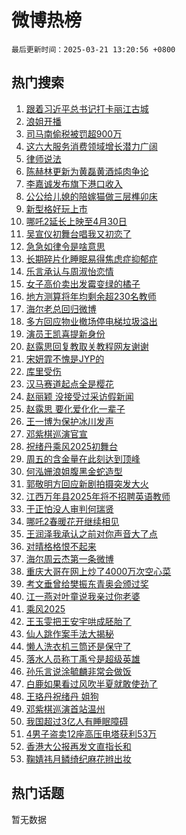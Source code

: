 # 微博热榜

`最后更新时间：2025-03-21 13:20:56 +0800`

## 热门搜索

1. [跟着习近平总书记打卡丽江古城](https://m.weibo.cn/search?containerid=100103type%3D1%26t%3D10%26q%3D%23%E8%B7%9F%E7%9D%80%E4%B9%A0%E8%BF%91%E5%B9%B3%E6%80%BB%E4%B9%A6%E8%AE%B0%E6%89%93%E5%8D%A1%E4%B8%BD%E6%B1%9F%E5%8F%A4%E5%9F%8E%23&stream_entry_id=51&isnewpage=1&extparam=seat%3D1%26q%3D%2523%25E8%25B7%259F%25E7%259D%2580%25E4%25B9%25A0%25E8%25BF%2591%25E5%25B9%25B3%25E6%2580%25BB%25E4%25B9%25A6%25E8%25AE%25B0%25E6%2589%2593%25E5%258D%25A1%25E4%25B8%25BD%25E6%25B1%259F%25E5%258F%25A4%25E5%259F%258E%2523%26cate%3D10103%26filter_type%3Drealtimehot%26pos%3D0%26dgr%3D0%26stream_entry_id%3D51%26c_type%3D51%26display_time%3D1742534455%26pre_seqid%3D17425344551380309465366)
1. [浪姐开播](https://m.weibo.cn/search?containerid=100103type%3D1%26t%3D10%26q%3D%E6%B5%AA%E5%A7%90%E5%BC%80%E6%92%AD&stream_entry_id=31&isnewpage=1&extparam=seat%3D1%26cate%3D5001%26pos%3D0%26stream_entry_id%3D31%26realpos%3D1%26flag%3D1%26band_rank%3D1%26filter_type%3Drealtimehot%26q%3D%25E6%25B5%25AA%25E5%25A7%2590%25E5%25BC%2580%25E6%2592%25AD%26dgr%3D0%26lcate%3D5001%26c_type%3D31%26display_time%3D1742534455%26pre_seqid%3D17425344551380309465366)
1. [司马南偷税被罚超900万](https://m.weibo.cn/search?containerid=100103type%3D1%26t%3D10%26q%3D%23%E5%8F%B8%E9%A9%AC%E5%8D%97%E5%81%B7%E7%A8%8E%E8%A2%AB%E7%BD%9A%E8%B6%85900%E4%B8%87%23&stream_entry_id=31&isnewpage=1&extparam=seat%3D1%26cate%3D5001%26pos%3D1%26stream_entry_id%3D31%26realpos%3D2%26flag%3D0%26band_rank%3D2%26filter_type%3Drealtimehot%26q%3D%2523%25E5%258F%25B8%25E9%25A9%25AC%25E5%258D%2597%25E5%2581%25B7%25E7%25A8%258E%25E8%25A2%25AB%25E7%25BD%259A%25E8%25B6%2585900%25E4%25B8%2587%2523%26dgr%3D0%26lcate%3D5001%26c_type%3D31%26display_time%3D1742534455%26pre_seqid%3D17425344551380309465366)
1. [这六大服务消费领域增长潜力广阔](https://m.weibo.cn/search?containerid=100103type%3D1%26t%3D10%26q%3D%23%E8%BF%99%E5%85%AD%E5%A4%A7%E6%9C%8D%E5%8A%A1%E6%B6%88%E8%B4%B9%E9%A2%86%E5%9F%9F%E5%A2%9E%E9%95%BF%E6%BD%9C%E5%8A%9B%E5%B9%BF%E9%98%94%23&stream_entry_id=31&isnewpage=1&extparam=seat%3D1%26cate%3D5001%26pos%3D2%26stream_entry_id%3D31%26realpos%3D3%26flag%3D1%26band_rank%3D3%26filter_type%3Drealtimehot%26q%3D%2523%25E8%25BF%2599%25E5%2585%25AD%25E5%25A4%25A7%25E6%259C%258D%25E5%258A%25A1%25E6%25B6%2588%25E8%25B4%25B9%25E9%25A2%2586%25E5%259F%259F%25E5%25A2%259E%25E9%2595%25BF%25E6%25BD%259C%25E5%258A%259B%25E5%25B9%25BF%25E9%2598%2594%2523%26dgr%3D0%26lcate%3D5001%26c_type%3D31%26display_time%3D1742534455%26pre_seqid%3D17425344551380309465366)
1. [律师说法](https://m.weibo.cn/search?containerid=100103type%3D1%26t%3D10%26q%3D%23%E5%BE%8B%E5%B8%88%E8%AF%B4%E6%B3%95%23&stream_entry_id=31&isnewpage=1&extparam=seat%3D1%26cate%3D5001%26pos%3D3%26stream_entry_id%3D31%26lcate%3D5001%26band_rank%3D4%26c_type%3D31%26is_ad_pos%3D1%26q%3D%2523%25E5%25BE%258B%25E5%25B8%2588%25E8%25AF%25B4%25E6%25B3%2595%2523%26dgr%3D0%26filter_type%3Drealtimehot%26adid%3D280093%26display_time%3D1742534455%26pre_seqid%3D17425344551380309465366)
1. [陈赫林更新为黄磊黄酒炖肉争论](https://m.weibo.cn/search?containerid=100103type%3D1%26t%3D10%26q%3D%E9%99%88%E8%B5%AB%E6%9E%97%E6%9B%B4%E6%96%B0%E4%B8%BA%E9%BB%84%E7%A3%8A%E9%BB%84%E9%85%92%E7%82%96%E8%82%89%E4%BA%89%E8%AE%BA&stream_entry_id=31&isnewpage=1&extparam=seat%3D1%26cate%3D5001%26pos%3D4%26stream_entry_id%3D31%26realpos%3D4%26flag%3D1%26band_rank%3D4%26filter_type%3Drealtimehot%26q%3D%25E9%2599%2588%25E8%25B5%25AB%25E6%259E%2597%25E6%259B%25B4%25E6%2596%25B0%25E4%25B8%25BA%25E9%25BB%2584%25E7%25A3%258A%25E9%25BB%2584%25E9%2585%2592%25E7%2582%2596%25E8%2582%2589%25E4%25BA%2589%25E8%25AE%25BA%26dgr%3D0%26lcate%3D5001%26c_type%3D31%26display_time%3D1742534455%26pre_seqid%3D17425344551380309465366)
1. [李嘉诚发布旗下港口收入](https://m.weibo.cn/search?containerid=100103type%3D1%26t%3D10%26q%3D%23%E6%9D%8E%E5%98%89%E8%AF%9A%E5%8F%91%E5%B8%83%E6%97%97%E4%B8%8B%E6%B8%AF%E5%8F%A3%E6%94%B6%E5%85%A5%23&stream_entry_id=31&isnewpage=1&extparam=seat%3D1%26cate%3D5001%26pos%3D5%26stream_entry_id%3D31%26realpos%3D5%26flag%3D1%26band_rank%3D5%26filter_type%3Drealtimehot%26q%3D%2523%25E6%259D%258E%25E5%2598%2589%25E8%25AF%259A%25E5%258F%2591%25E5%25B8%2583%25E6%2597%2597%25E4%25B8%258B%25E6%25B8%25AF%25E5%258F%25A3%25E6%2594%25B6%25E5%2585%25A5%2523%26dgr%3D0%26lcate%3D5001%26c_type%3D31%26display_time%3D1742534455%26pre_seqid%3D17425344551380309465366)
1. [公公给儿媳的陪嫁猫做三层榫卯床](https://m.weibo.cn/search?containerid=100103type%3D1%26t%3D10%26q%3D%23%E5%85%AC%E5%85%AC%E7%BB%99%E5%84%BF%E5%AA%B3%E7%9A%84%E9%99%AA%E5%AB%81%E7%8C%AB%E5%81%9A%E4%B8%89%E5%B1%82%E6%A6%AB%E5%8D%AF%E5%BA%8A%23&stream_entry_id=31&isnewpage=1&extparam=seat%3D1%26cate%3D5001%26pos%3D6%26stream_entry_id%3D31%26realpos%3D6%26flag%3D2%26band_rank%3D6%26filter_type%3Drealtimehot%26q%3D%2523%25E5%2585%25AC%25E5%2585%25AC%25E7%25BB%2599%25E5%2584%25BF%25E5%25AA%25B3%25E7%259A%2584%25E9%2599%25AA%25E5%25AB%2581%25E7%258C%25AB%25E5%2581%259A%25E4%25B8%2589%25E5%25B1%2582%25E6%25A6%25AB%25E5%258D%25AF%25E5%25BA%258A%2523%26dgr%3D0%26lcate%3D5001%26c_type%3D31%26display_time%3D1742534455%26pre_seqid%3D17425344551380309465366)
1. [新型格好玩上市](https://m.weibo.cn/search?containerid=100103type%3D1%26t%3D10%26q%3D%23%E6%96%B0%E5%9E%8B%E6%A0%BC%E5%A5%BD%E7%8E%A9%E4%B8%8A%E5%B8%82%23&stream_entry_id=31&isnewpage=1&extparam=seat%3D1%26cate%3D5001%26pos%3D7%26stream_entry_id%3D31%26lcate%3D5001%26c_type%3D31%26topic_ad%3D1%26band_rank%3D7%26filter_type%3Drealtimehot%26q%3D%2523%25E6%2596%25B0%25E5%259E%258B%25E6%25A0%25BC%25E5%25A5%25BD%25E7%258E%25A9%25E4%25B8%258A%25E5%25B8%2582%2523%26is_ad_pos%3D1%26dgr%3D0%26adid%3D279403%26display_time%3D1742534455%26pre_seqid%3D17425344551380309465366)
1. [哪吒2延长上映至4月30日](https://m.weibo.cn/search?containerid=100103type%3D1%26t%3D10%26q%3D%23%E5%93%AA%E5%90%922%E5%BB%B6%E9%95%BF%E4%B8%8A%E6%98%A0%E8%87%B34%E6%9C%8830%E6%97%A5%23&stream_entry_id=31&isnewpage=1&extparam=seat%3D1%26cate%3D5001%26pos%3D8%26stream_entry_id%3D31%26realpos%3D7%26flag%3D0%26band_rank%3D7%26filter_type%3Drealtimehot%26q%3D%2523%25E5%2593%25AA%25E5%2590%25922%25E5%25BB%25B6%25E9%2595%25BF%25E4%25B8%258A%25E6%2598%25A0%25E8%2587%25B34%25E6%259C%258830%25E6%2597%25A5%2523%26dgr%3D0%26lcate%3D5001%26c_type%3D31%26display_time%3D1742534455%26pre_seqid%3D17425344551380309465366)
1. [吴宣仪初舞台唱我又初恋了](https://m.weibo.cn/search?containerid=100103type%3D1%26t%3D10%26q%3D%23%E5%90%B4%E5%AE%A3%E4%BB%AA%E5%88%9D%E8%88%9E%E5%8F%B0%E5%94%B1%E6%88%91%E5%8F%88%E5%88%9D%E6%81%8B%E4%BA%86%23&stream_entry_id=31&isnewpage=1&extparam=seat%3D1%26cate%3D5001%26pos%3D9%26stream_entry_id%3D31%26realpos%3D8%26flag%3D1%26band_rank%3D8%26filter_type%3Drealtimehot%26q%3D%2523%25E5%2590%25B4%25E5%25AE%25A3%25E4%25BB%25AA%25E5%2588%259D%25E8%2588%259E%25E5%258F%25B0%25E5%2594%25B1%25E6%2588%2591%25E5%258F%2588%25E5%2588%259D%25E6%2581%258B%25E4%25BA%2586%2523%26dgr%3D0%26lcate%3D5001%26c_type%3D31%26display_time%3D1742534455%26pre_seqid%3D17425344551380309465366)
1. [急急如律令是啥意思](https://m.weibo.cn/search?containerid=100103type%3D1%26t%3D10%26q%3D%23%E6%80%A5%E6%80%A5%E5%A6%82%E5%BE%8B%E4%BB%A4%E6%98%AF%E5%95%A5%E6%84%8F%E6%80%9D%23&stream_entry_id=31&isnewpage=1&extparam=seat%3D1%26cate%3D5001%26pos%3D10%26stream_entry_id%3D31%26realpos%3D9%26flag%3D0%26band_rank%3D9%26filter_type%3Drealtimehot%26q%3D%2523%25E6%2580%25A5%25E6%2580%25A5%25E5%25A6%2582%25E5%25BE%258B%25E4%25BB%25A4%25E6%2598%25AF%25E5%2595%25A5%25E6%2584%258F%25E6%2580%259D%2523%26dgr%3D0%26lcate%3D5001%26c_type%3D31%26display_time%3D1742534455%26pre_seqid%3D17425344551380309465366)
1. [长期碎片化睡眠易得焦虑症抑郁症](https://m.weibo.cn/search?containerid=100103type%3D1%26t%3D10%26q%3D%23%E9%95%BF%E6%9C%9F%E7%A2%8E%E7%89%87%E5%8C%96%E7%9D%A1%E7%9C%A0%E6%98%93%E5%BE%97%E7%84%A6%E8%99%91%E7%97%87%E6%8A%91%E9%83%81%E7%97%87%23&stream_entry_id=31&isnewpage=1&extparam=seat%3D1%26cate%3D5001%26pos%3D11%26stream_entry_id%3D31%26realpos%3D10%26flag%3D0%26band_rank%3D10%26filter_type%3Drealtimehot%26q%3D%2523%25E9%2595%25BF%25E6%259C%259F%25E7%25A2%258E%25E7%2589%2587%25E5%258C%2596%25E7%259D%25A1%25E7%259C%25A0%25E6%2598%2593%25E5%25BE%2597%25E7%2584%25A6%25E8%2599%2591%25E7%2597%2587%25E6%258A%2591%25E9%2583%2581%25E7%2597%2587%2523%26dgr%3D0%26lcate%3D5001%26c_type%3D31%26display_time%3D1742534455%26pre_seqid%3D17425344551380309465366)
1. [乐言承认与周淑怡恋情](https://m.weibo.cn/search?containerid=100103type%3D1%26t%3D10%26q%3D%23%E4%B9%90%E8%A8%80%E6%89%BF%E8%AE%A4%E4%B8%8E%E5%91%A8%E6%B7%91%E6%80%A1%E6%81%8B%E6%83%85%23&stream_entry_id=31&isnewpage=1&extparam=seat%3D1%26cate%3D5001%26pos%3D12%26stream_entry_id%3D31%26realpos%3D11%26flag%3D1%26band_rank%3D11%26filter_type%3Drealtimehot%26q%3D%2523%25E4%25B9%2590%25E8%25A8%2580%25E6%2589%25BF%25E8%25AE%25A4%25E4%25B8%258E%25E5%2591%25A8%25E6%25B7%2591%25E6%2580%25A1%25E6%2581%258B%25E6%2583%2585%2523%26dgr%3D0%26lcate%3D5001%26c_type%3D31%26display_time%3D1742534455%26pre_seqid%3D17425344551380309465366)
1. [女子高价卖出发霉变绿的橘子](https://m.weibo.cn/search?containerid=100103type%3D1%26t%3D10%26q%3D%23%E5%A5%B3%E5%AD%90%E9%AB%98%E4%BB%B7%E5%8D%96%E5%87%BA%E5%8F%91%E9%9C%89%E5%8F%98%E7%BB%BF%E7%9A%84%E6%A9%98%E5%AD%90%23&stream_entry_id=31&isnewpage=1&extparam=seat%3D1%26cate%3D5001%26pos%3D13%26stream_entry_id%3D31%26realpos%3D12%26flag%3D2%26band_rank%3D12%26filter_type%3Drealtimehot%26q%3D%2523%25E5%25A5%25B3%25E5%25AD%2590%25E9%25AB%2598%25E4%25BB%25B7%25E5%258D%2596%25E5%2587%25BA%25E5%258F%2591%25E9%259C%2589%25E5%258F%2598%25E7%25BB%25BF%25E7%259A%2584%25E6%25A9%2598%25E5%25AD%2590%2523%26dgr%3D0%26lcate%3D5001%26c_type%3D31%26display_time%3D1742534455%26pre_seqid%3D17425344551380309465366)
1. [地方测算将年均剩余超230名教师](https://m.weibo.cn/search?containerid=100103type%3D1%26t%3D10%26q%3D%23%E5%9C%B0%E6%96%B9%E6%B5%8B%E7%AE%97%E5%B0%86%E5%B9%B4%E5%9D%87%E5%89%A9%E4%BD%99%E8%B6%85230%E5%90%8D%E6%95%99%E5%B8%88%23&stream_entry_id=31&isnewpage=1&extparam=seat%3D1%26cate%3D5001%26pos%3D14%26stream_entry_id%3D31%26realpos%3D13%26flag%3D1%26band_rank%3D13%26filter_type%3Drealtimehot%26q%3D%2523%25E5%259C%25B0%25E6%2596%25B9%25E6%25B5%258B%25E7%25AE%2597%25E5%25B0%2586%25E5%25B9%25B4%25E5%259D%2587%25E5%2589%25A9%25E4%25BD%2599%25E8%25B6%2585230%25E5%2590%258D%25E6%2595%2599%25E5%25B8%2588%2523%26dgr%3D0%26lcate%3D5001%26c_type%3D31%26display_time%3D1742534455%26pre_seqid%3D17425344551380309465366)
1. [海尔老总回归微博](https://m.weibo.cn/search?containerid=100103type%3D1%26t%3D10%26q%3D%23%E6%B5%B7%E5%B0%94%E8%80%81%E6%80%BB%E5%9B%9E%E5%BD%92%E5%BE%AE%E5%8D%9A%23&stream_entry_id=31&isnewpage=1&extparam=seat%3D1%26cate%3D5001%26pos%3D15%26stream_entry_id%3D31%26realpos%3D14%26flag%3D1%26band_rank%3D14%26c_type%3D31%26lcate%3D5001%26q%3D%2523%25E6%25B5%25B7%25E5%25B0%2594%25E8%2580%2581%25E6%2580%25BB%25E5%259B%259E%25E5%25BD%2592%25E5%25BE%25AE%25E5%258D%259A%2523%26dgr%3D0%26filter_type%3Drealtimehot%26adid%3D280065%26display_time%3D1742534455%26pre_seqid%3D17425344551380309465366)
1. [多方回应物业撤场停电梯垃圾溢出](https://m.weibo.cn/search?containerid=100103type%3D1%26t%3D10%26q%3D%23%E5%A4%9A%E6%96%B9%E5%9B%9E%E5%BA%94%E7%89%A9%E4%B8%9A%E6%92%A4%E5%9C%BA%E5%81%9C%E7%94%B5%E6%A2%AF%E5%9E%83%E5%9C%BE%E6%BA%A2%E5%87%BA%23&stream_entry_id=31&isnewpage=1&extparam=seat%3D1%26cate%3D5001%26pos%3D16%26stream_entry_id%3D31%26realpos%3D15%26flag%3D1%26band_rank%3D15%26filter_type%3Drealtimehot%26q%3D%2523%25E5%25A4%259A%25E6%2596%25B9%25E5%259B%259E%25E5%25BA%2594%25E7%2589%25A9%25E4%25B8%259A%25E6%2592%25A4%25E5%259C%25BA%25E5%2581%259C%25E7%2594%25B5%25E6%25A2%25AF%25E5%259E%2583%25E5%259C%25BE%25E6%25BA%25A2%25E5%2587%25BA%2523%26dgr%3D0%26lcate%3D5001%26c_type%3D31%26display_time%3D1742534455%26pre_seqid%3D17425344551380309465366)
1. [演员王凯喜提新身份](https://m.weibo.cn/search?containerid=100103type%3D1%26t%3D10%26q%3D%23%E6%BC%94%E5%91%98%E7%8E%8B%E5%87%AF%E5%96%9C%E6%8F%90%E6%96%B0%E8%BA%AB%E4%BB%BD%23&stream_entry_id=31&isnewpage=1&extparam=seat%3D1%26cate%3D5001%26pos%3D17%26stream_entry_id%3D31%26realpos%3D16%26flag%3D1%26band_rank%3D16%26filter_type%3Drealtimehot%26q%3D%2523%25E6%25BC%2594%25E5%2591%2598%25E7%258E%258B%25E5%2587%25AF%25E5%2596%259C%25E6%258F%2590%25E6%2596%25B0%25E8%25BA%25AB%25E4%25BB%25BD%2523%26dgr%3D0%26lcate%3D5001%26c_type%3D31%26display_time%3D1742534455%26pre_seqid%3D17425344551380309465366)
1. [赵露思回复教取关教程网友谢谢](https://m.weibo.cn/search?containerid=100103type%3D1%26t%3D10%26q%3D%23%E8%B5%B5%E9%9C%B2%E6%80%9D%E5%9B%9E%E5%A4%8D%E6%95%99%E5%8F%96%E5%85%B3%E6%95%99%E7%A8%8B%E7%BD%91%E5%8F%8B%E8%B0%A2%E8%B0%A2%23&stream_entry_id=31&isnewpage=1&extparam=seat%3D1%26cate%3D5001%26pos%3D18%26stream_entry_id%3D31%26realpos%3D17%26flag%3D2%26band_rank%3D17%26filter_type%3Drealtimehot%26q%3D%2523%25E8%25B5%25B5%25E9%259C%25B2%25E6%2580%259D%25E5%259B%259E%25E5%25A4%258D%25E6%2595%2599%25E5%258F%2596%25E5%2585%25B3%25E6%2595%2599%25E7%25A8%258B%25E7%25BD%2591%25E5%258F%258B%25E8%25B0%25A2%25E8%25B0%25A2%2523%26dgr%3D0%26lcate%3D5001%26c_type%3D31%26display_time%3D1742534455%26pre_seqid%3D17425344551380309465366)
1. [宋妍霏不愧是JYP的](https://m.weibo.cn/search?containerid=100103type%3D1%26t%3D10%26q%3D%E5%AE%8B%E5%A6%8D%E9%9C%8F%E4%B8%8D%E6%84%A7%E6%98%AFJYP%E7%9A%84&stream_entry_id=31&isnewpage=1&extparam=seat%3D1%26cate%3D5001%26pos%3D19%26stream_entry_id%3D31%26realpos%3D18%26flag%3D1%26band_rank%3D18%26filter_type%3Drealtimehot%26q%3D%25E5%25AE%258B%25E5%25A6%258D%25E9%259C%258F%25E4%25B8%258D%25E6%2584%25A7%25E6%2598%25AFJYP%25E7%259A%2584%26dgr%3D0%26lcate%3D5001%26c_type%3D31%26display_time%3D1742534455%26pre_seqid%3D17425344551380309465366)
1. [库里受伤](https://m.weibo.cn/search?containerid=100103type%3D1%26t%3D10%26q%3D%E5%BA%93%E9%87%8C%E5%8F%97%E4%BC%A4&stream_entry_id=31&isnewpage=1&extparam=seat%3D1%26cate%3D5001%26pos%3D20%26stream_entry_id%3D31%26realpos%3D19%26flag%3D1%26band_rank%3D19%26filter_type%3Drealtimehot%26q%3D%25E5%25BA%2593%25E9%2587%258C%25E5%258F%2597%25E4%25BC%25A4%26dgr%3D0%26lcate%3D5001%26c_type%3D31%26display_time%3D1742534455%26pre_seqid%3D17425344551380309465366)
1. [汉马赛道起点全是樱花](https://m.weibo.cn/search?containerid=100103type%3D1%26t%3D10%26q%3D%23%E6%B1%89%E9%A9%AC%E8%B5%9B%E9%81%93%E8%B5%B7%E7%82%B9%E5%85%A8%E6%98%AF%E6%A8%B1%E8%8A%B1%23&stream_entry_id=31&isnewpage=1&extparam=seat%3D1%26cate%3D5001%26pos%3D21%26stream_entry_id%3D31%26realpos%3D20%26flag%3D1%26band_rank%3D20%26filter_type%3Drealtimehot%26q%3D%2523%25E6%25B1%2589%25E9%25A9%25AC%25E8%25B5%259B%25E9%2581%2593%25E8%25B5%25B7%25E7%2582%25B9%25E5%2585%25A8%25E6%2598%25AF%25E6%25A8%25B1%25E8%258A%25B1%2523%26dgr%3D0%26lcate%3D5001%26c_type%3D31%26display_time%3D1742534455%26pre_seqid%3D17425344551380309465366)
1. [赵丽颖 没接受过采访假新闻](https://m.weibo.cn/search?containerid=100103type%3D1%26t%3D10%26q%3D%E8%B5%B5%E4%B8%BD%E9%A2%96+%E6%B2%A1%E6%8E%A5%E5%8F%97%E8%BF%87%E9%87%87%E8%AE%BF%E5%81%87%E6%96%B0%E9%97%BB&stream_entry_id=31&isnewpage=1&extparam=seat%3D1%26cate%3D5001%26pos%3D22%26stream_entry_id%3D31%26realpos%3D21%26flag%3D2%26band_rank%3D21%26filter_type%3Drealtimehot%26q%3D%25E8%25B5%25B5%25E4%25B8%25BD%25E9%25A2%2596%2520%25E6%25B2%25A1%25E6%258E%25A5%25E5%258F%2597%25E8%25BF%2587%25E9%2587%2587%25E8%25AE%25BF%25E5%2581%2587%25E6%2596%25B0%25E9%2597%25BB%26dgr%3D0%26lcate%3D5001%26c_type%3D31%26display_time%3D1742534455%26pre_seqid%3D17425344551380309465366)
1. [赵露思 要化爱化化一辈子](https://m.weibo.cn/search?containerid=100103type%3D1%26t%3D10%26q%3D%E8%B5%B5%E9%9C%B2%E6%80%9D+%E8%A6%81%E5%8C%96%E7%88%B1%E5%8C%96%E5%8C%96%E4%B8%80%E8%BE%88%E5%AD%90&stream_entry_id=31&isnewpage=1&extparam=seat%3D1%26cate%3D5001%26pos%3D23%26stream_entry_id%3D31%26realpos%3D22%26flag%3D0%26band_rank%3D22%26filter_type%3Drealtimehot%26q%3D%25E8%25B5%25B5%25E9%259C%25B2%25E6%2580%259D%2520%25E8%25A6%2581%25E5%258C%2596%25E7%2588%25B1%25E5%258C%2596%25E5%258C%2596%25E4%25B8%2580%25E8%25BE%2588%25E5%25AD%2590%26dgr%3D0%26lcate%3D5001%26c_type%3D31%26display_time%3D1742534455%26pre_seqid%3D17425344551380309465366)
1. [王一博为保护冰川发声](https://m.weibo.cn/search?containerid=100103type%3D1%26t%3D10%26q%3D%23%E7%8E%8B%E4%B8%80%E5%8D%9A%E4%B8%BA%E4%BF%9D%E6%8A%A4%E5%86%B0%E5%B7%9D%E5%8F%91%E5%A3%B0%23&stream_entry_id=31&isnewpage=1&extparam=seat%3D1%26cate%3D5001%26pos%3D24%26stream_entry_id%3D31%26realpos%3D23%26flag%3D0%26band_rank%3D23%26filter_type%3Drealtimehot%26q%3D%2523%25E7%258E%258B%25E4%25B8%2580%25E5%258D%259A%25E4%25B8%25BA%25E4%25BF%259D%25E6%258A%25A4%25E5%2586%25B0%25E5%25B7%259D%25E5%258F%2591%25E5%25A3%25B0%2523%26dgr%3D0%26lcate%3D5001%26c_type%3D31%26display_time%3D1742534455%26pre_seqid%3D17425344551380309465366)
1. [邓紫棋巡演官宣](https://m.weibo.cn/search?containerid=100103type%3D1%26t%3D10%26q%3D%E9%82%93%E7%B4%AB%E6%A3%8B%E5%B7%A1%E6%BC%94%E5%AE%98%E5%AE%A3&stream_entry_id=31&isnewpage=1&extparam=seat%3D1%26cate%3D5001%26pos%3D25%26stream_entry_id%3D31%26realpos%3D24%26flag%3D1%26band_rank%3D24%26filter_type%3Drealtimehot%26q%3D%25E9%2582%2593%25E7%25B4%25AB%25E6%25A3%258B%25E5%25B7%25A1%25E6%25BC%2594%25E5%25AE%2598%25E5%25AE%25A3%26dgr%3D0%26lcate%3D5001%26c_type%3D31%26display_time%3D1742534455%26pre_seqid%3D17425344551380309465366)
1. [祝绪丹乘风2025初舞台](https://m.weibo.cn/search?containerid=100103type%3D1%26t%3D10%26q%3D%23%E7%A5%9D%E7%BB%AA%E4%B8%B9%E4%B9%98%E9%A3%8E2025%E5%88%9D%E8%88%9E%E5%8F%B0%23&stream_entry_id=31&isnewpage=1&extparam=seat%3D1%26cate%3D5001%26pos%3D26%26stream_entry_id%3D31%26realpos%3D25%26flag%3D1%26band_rank%3D25%26filter_type%3Drealtimehot%26q%3D%2523%25E7%25A5%259D%25E7%25BB%25AA%25E4%25B8%25B9%25E4%25B9%2598%25E9%25A3%258E2025%25E5%2588%259D%25E8%2588%259E%25E5%258F%25B0%2523%26dgr%3D0%26lcate%3D5001%26c_type%3D31%26display_time%3D1742534455%26pre_seqid%3D17425344551380309465366)
1. [周五的含金量在此刻达到顶峰](https://m.weibo.cn/search?containerid=100103type%3D1%26t%3D10%26q%3D%E5%91%A8%E4%BA%94%E7%9A%84%E5%90%AB%E9%87%91%E9%87%8F%E5%9C%A8%E6%AD%A4%E5%88%BB%E8%BE%BE%E5%88%B0%E9%A1%B6%E5%B3%B0&stream_entry_id=31&isnewpage=1&extparam=seat%3D1%26cate%3D5001%26pos%3D27%26stream_entry_id%3D31%26realpos%3D26%26flag%3D1%26band_rank%3D26%26filter_type%3Drealtimehot%26q%3D%25E5%2591%25A8%25E4%25BA%2594%25E7%259A%2584%25E5%2590%25AB%25E9%2587%2591%25E9%2587%258F%25E5%259C%25A8%25E6%25AD%25A4%25E5%2588%25BB%25E8%25BE%25BE%25E5%2588%25B0%25E9%25A1%25B6%25E5%25B3%25B0%26dgr%3D0%26lcate%3D5001%26c_type%3D31%26display_time%3D1742534455%26pre_seqid%3D17425344551380309465366)
1. [何泓姗浪姐腹黑金蛇造型](https://m.weibo.cn/search?containerid=100103type%3D1%26t%3D10%26q%3D%E4%BD%95%E6%B3%93%E5%A7%97%E6%B5%AA%E5%A7%90%E8%85%B9%E9%BB%91%E9%87%91%E8%9B%87%E9%80%A0%E5%9E%8B&stream_entry_id=31&isnewpage=1&extparam=seat%3D1%26cate%3D5001%26pos%3D28%26stream_entry_id%3D31%26realpos%3D27%26flag%3D1%26band_rank%3D27%26filter_type%3Drealtimehot%26q%3D%25E4%25BD%2595%25E6%25B3%2593%25E5%25A7%2597%25E6%25B5%25AA%25E5%25A7%2590%25E8%2585%25B9%25E9%25BB%2591%25E9%2587%2591%25E8%259B%2587%25E9%2580%25A0%25E5%259E%258B%26dgr%3D0%26lcate%3D5001%26c_type%3D31%26display_time%3D1742534455%26pre_seqid%3D17425344551380309465366)
1. [郭敬明方回应新剧拍摄突发大火](https://m.weibo.cn/search?containerid=100103type%3D1%26t%3D10%26q%3D%23%E9%83%AD%E6%95%AC%E6%98%8E%E6%96%B9%E5%9B%9E%E5%BA%94%E6%96%B0%E5%89%A7%E6%8B%8D%E6%91%84%E7%AA%81%E5%8F%91%E5%A4%A7%E7%81%AB%23&stream_entry_id=31&isnewpage=1&extparam=seat%3D1%26cate%3D5001%26pos%3D29%26stream_entry_id%3D31%26realpos%3D28%26flag%3D1%26band_rank%3D28%26filter_type%3Drealtimehot%26q%3D%2523%25E9%2583%25AD%25E6%2595%25AC%25E6%2598%258E%25E6%2596%25B9%25E5%259B%259E%25E5%25BA%2594%25E6%2596%25B0%25E5%2589%25A7%25E6%258B%258D%25E6%2591%2584%25E7%25AA%2581%25E5%258F%2591%25E5%25A4%25A7%25E7%2581%25AB%2523%26dgr%3D0%26lcate%3D5001%26c_type%3D31%26display_time%3D1742534455%26pre_seqid%3D17425344551380309465366)
1. [江西万年县2025年将不招聘英语教师](https://m.weibo.cn/search?containerid=100103type%3D1%26t%3D10%26q%3D%23%E6%B1%9F%E8%A5%BF%E4%B8%87%E5%B9%B4%E5%8E%BF2025%E5%B9%B4%E5%B0%86%E4%B8%8D%E6%8B%9B%E8%81%98%E8%8B%B1%E8%AF%AD%E6%95%99%E5%B8%88%23&stream_entry_id=31&isnewpage=1&extparam=seat%3D1%26cate%3D5001%26pos%3D30%26stream_entry_id%3D31%26realpos%3D29%26flag%3D1%26band_rank%3D29%26filter_type%3Drealtimehot%26q%3D%2523%25E6%25B1%259F%25E8%25A5%25BF%25E4%25B8%2587%25E5%25B9%25B4%25E5%258E%25BF2025%25E5%25B9%25B4%25E5%25B0%2586%25E4%25B8%258D%25E6%258B%259B%25E8%2581%2598%25E8%258B%25B1%25E8%25AF%25AD%25E6%2595%2599%25E5%25B8%2588%2523%26dgr%3D0%26lcate%3D5001%26c_type%3D31%26display_time%3D1742534455%26pre_seqid%3D17425344551380309465366)
1. [于正怕没人审判何瑞贤](https://m.weibo.cn/search?containerid=100103type%3D1%26t%3D10%26q%3D%23%E4%BA%8E%E6%AD%A3%E6%80%95%E6%B2%A1%E4%BA%BA%E5%AE%A1%E5%88%A4%E4%BD%95%E7%91%9E%E8%B4%A4%23&stream_entry_id=31&isnewpage=1&extparam=seat%3D1%26cate%3D5001%26pos%3D31%26stream_entry_id%3D31%26realpos%3D30%26flag%3D1%26band_rank%3D30%26filter_type%3Drealtimehot%26q%3D%2523%25E4%25BA%258E%25E6%25AD%25A3%25E6%2580%2595%25E6%25B2%25A1%25E4%25BA%25BA%25E5%25AE%25A1%25E5%2588%25A4%25E4%25BD%2595%25E7%2591%259E%25E8%25B4%25A4%2523%26dgr%3D0%26lcate%3D5001%26c_type%3D31%26display_time%3D1742534455%26pre_seqid%3D17425344551380309465366)
1. [哪吒2春暖花开继续相见](https://m.weibo.cn/search?containerid=100103type%3D1%26t%3D10%26q%3D%23%E5%93%AA%E5%90%922%E6%98%A5%E6%9A%96%E8%8A%B1%E5%BC%80%E7%BB%A7%E7%BB%AD%E7%9B%B8%E8%A7%81%23&stream_entry_id=31&isnewpage=1&extparam=seat%3D1%26cate%3D5001%26pos%3D32%26stream_entry_id%3D31%26realpos%3D31%26flag%3D0%26band_rank%3D31%26filter_type%3Drealtimehot%26q%3D%2523%25E5%2593%25AA%25E5%2590%25922%25E6%2598%25A5%25E6%259A%2596%25E8%258A%25B1%25E5%25BC%2580%25E7%25BB%25A7%25E7%25BB%25AD%25E7%259B%25B8%25E8%25A7%2581%2523%26dgr%3D0%26lcate%3D5001%26c_type%3D31%26display_time%3D1742534455%26pre_seqid%3D17425344551380309465366)
1. [王润泽我承认之前对你声音大了点](https://m.weibo.cn/search?containerid=100103type%3D1%26t%3D10%26q%3D%E7%8E%8B%E6%B6%A6%E6%B3%BD%E6%88%91%E6%89%BF%E8%AE%A4%E4%B9%8B%E5%89%8D%E5%AF%B9%E4%BD%A0%E5%A3%B0%E9%9F%B3%E5%A4%A7%E4%BA%86%E7%82%B9&stream_entry_id=31&isnewpage=1&extparam=seat%3D1%26cate%3D5001%26pos%3D33%26stream_entry_id%3D31%26realpos%3D32%26flag%3D1%26band_rank%3D32%26filter_type%3Drealtimehot%26q%3D%25E7%258E%258B%25E6%25B6%25A6%25E6%25B3%25BD%25E6%2588%2591%25E6%2589%25BF%25E8%25AE%25A4%25E4%25B9%258B%25E5%2589%258D%25E5%25AF%25B9%25E4%25BD%25A0%25E5%25A3%25B0%25E9%259F%25B3%25E5%25A4%25A7%25E4%25BA%2586%25E7%2582%25B9%26dgr%3D0%26lcate%3D5001%26c_type%3D31%26display_time%3D1742534455%26pre_seqid%3D17425344551380309465366)
1. [对晴格格恨不起来](https://m.weibo.cn/search?containerid=100103type%3D1%26t%3D10%26q%3D%E5%AF%B9%E6%99%B4%E6%A0%BC%E6%A0%BC%E6%81%A8%E4%B8%8D%E8%B5%B7%E6%9D%A5&stream_entry_id=31&isnewpage=1&extparam=seat%3D1%26cate%3D5001%26pos%3D34%26stream_entry_id%3D31%26realpos%3D33%26flag%3D1%26band_rank%3D33%26filter_type%3Drealtimehot%26q%3D%25E5%25AF%25B9%25E6%2599%25B4%25E6%25A0%25BC%25E6%25A0%25BC%25E6%2581%25A8%25E4%25B8%258D%25E8%25B5%25B7%25E6%259D%25A5%26dgr%3D0%26lcate%3D5001%26c_type%3D31%26display_time%3D1742534455%26pre_seqid%3D17425344551380309465366)
1. [海尔周云杰第一条微博](https://m.weibo.cn/search?containerid=100103type%3D1%26t%3D10%26q%3D%23%E6%B5%B7%E5%B0%94%E5%91%A8%E4%BA%91%E6%9D%B0%E7%AC%AC%E4%B8%80%E6%9D%A1%E5%BE%AE%E5%8D%9A%23&stream_entry_id=31&isnewpage=1&extparam=seat%3D1%26cate%3D5001%26pos%3D35%26stream_entry_id%3D31%26realpos%3D34%26flag%3D1%26band_rank%3D34%26filter_type%3Drealtimehot%26q%3D%2523%25E6%25B5%25B7%25E5%25B0%2594%25E5%2591%25A8%25E4%25BA%2591%25E6%259D%25B0%25E7%25AC%25AC%25E4%25B8%2580%25E6%259D%25A1%25E5%25BE%25AE%25E5%258D%259A%2523%26dgr%3D0%26lcate%3D5001%26c_type%3D31%26display_time%3D1742534455%26pre_seqid%3D17425344551380309465366)
1. [重庆大哥在网上炒了4000万次空心菜](https://m.weibo.cn/search?containerid=100103type%3D1%26t%3D10%26q%3D%23%E9%87%8D%E5%BA%86%E5%A4%A7%E5%93%A5%E5%9C%A8%E7%BD%91%E4%B8%8A%E7%82%92%E4%BA%864000%E4%B8%87%E6%AC%A1%E7%A9%BA%E5%BF%83%E8%8F%9C%23&stream_entry_id=31&isnewpage=1&extparam=seat%3D1%26cate%3D5001%26pos%3D36%26stream_entry_id%3D31%26realpos%3D35%26flag%3D0%26band_rank%3D35%26filter_type%3Drealtimehot%26q%3D%2523%25E9%2587%258D%25E5%25BA%2586%25E5%25A4%25A7%25E5%2593%25A5%25E5%259C%25A8%25E7%25BD%2591%25E4%25B8%258A%25E7%2582%2592%25E4%25BA%25864000%25E4%25B8%2587%25E6%25AC%25A1%25E7%25A9%25BA%25E5%25BF%2583%25E8%258F%259C%2523%26dgr%3D0%26lcate%3D5001%26c_type%3D31%26display_time%3D1742534455%26pre_seqid%3D17425344551380309465366)
1. [考文垂曾给樊振东青奥会颁过奖](https://m.weibo.cn/search?containerid=100103type%3D1%26t%3D10%26q%3D%23%E8%80%83%E6%96%87%E5%9E%82%E6%9B%BE%E7%BB%99%E6%A8%8A%E6%8C%AF%E4%B8%9C%E9%9D%92%E5%A5%A5%E4%BC%9A%E9%A2%81%E8%BF%87%E5%A5%96%23&stream_entry_id=31&isnewpage=1&extparam=seat%3D1%26cate%3D5001%26pos%3D37%26stream_entry_id%3D31%26realpos%3D36%26flag%3D1%26band_rank%3D36%26filter_type%3Drealtimehot%26q%3D%2523%25E8%2580%2583%25E6%2596%2587%25E5%259E%2582%25E6%259B%25BE%25E7%25BB%2599%25E6%25A8%258A%25E6%258C%25AF%25E4%25B8%259C%25E9%259D%2592%25E5%25A5%25A5%25E4%25BC%259A%25E9%25A2%2581%25E8%25BF%2587%25E5%25A5%2596%2523%26dgr%3D0%26lcate%3D5001%26c_type%3D31%26display_time%3D1742534455%26pre_seqid%3D17425344551380309465366)
1. [江一燕对叶童说我亲过你老婆](https://m.weibo.cn/search?containerid=100103type%3D1%26t%3D10%26q%3D%23%E6%B1%9F%E4%B8%80%E7%87%95%E5%AF%B9%E5%8F%B6%E7%AB%A5%E8%AF%B4%E6%88%91%E4%BA%B2%E8%BF%87%E4%BD%A0%E8%80%81%E5%A9%86%23&stream_entry_id=31&isnewpage=1&extparam=seat%3D1%26cate%3D5001%26pos%3D38%26stream_entry_id%3D31%26realpos%3D37%26flag%3D1%26band_rank%3D37%26filter_type%3Drealtimehot%26q%3D%2523%25E6%25B1%259F%25E4%25B8%2580%25E7%2587%2595%25E5%25AF%25B9%25E5%258F%25B6%25E7%25AB%25A5%25E8%25AF%25B4%25E6%2588%2591%25E4%25BA%25B2%25E8%25BF%2587%25E4%25BD%25A0%25E8%2580%2581%25E5%25A9%2586%2523%26dgr%3D0%26lcate%3D5001%26c_type%3D31%26display_time%3D1742534455%26pre_seqid%3D17425344551380309465366)
1. [乘风2025](https://m.weibo.cn/search?containerid=100103type%3D1%26t%3D10%26q%3D%E4%B9%98%E9%A3%8E2025&stream_entry_id=31&isnewpage=1&extparam=seat%3D1%26cate%3D5001%26pos%3D39%26stream_entry_id%3D31%26realpos%3D38%26flag%3D1%26band_rank%3D38%26filter_type%3Drealtimehot%26q%3D%25E4%25B9%2598%25E9%25A3%258E2025%26dgr%3D0%26lcate%3D5001%26c_type%3D31%26display_time%3D1742534455%26pre_seqid%3D17425344551380309465366)
1. [王玉雯把王安宇哄成胚胎了](https://m.weibo.cn/search?containerid=100103type%3D1%26t%3D10%26q%3D%E7%8E%8B%E7%8E%89%E9%9B%AF%E6%8A%8A%E7%8E%8B%E5%AE%89%E5%AE%87%E5%93%84%E6%88%90%E8%83%9A%E8%83%8E%E4%BA%86&stream_entry_id=31&isnewpage=1&extparam=seat%3D1%26cate%3D5001%26pos%3D40%26stream_entry_id%3D31%26realpos%3D39%26flag%3D0%26band_rank%3D39%26filter_type%3Drealtimehot%26q%3D%25E7%258E%258B%25E7%258E%2589%25E9%259B%25AF%25E6%258A%258A%25E7%258E%258B%25E5%25AE%2589%25E5%25AE%2587%25E5%2593%2584%25E6%2588%2590%25E8%2583%259A%25E8%2583%258E%25E4%25BA%2586%26dgr%3D0%26lcate%3D5001%26c_type%3D31%26display_time%3D1742534455%26pre_seqid%3D17425344551380309465366)
1. [仙人跳作案手法大揭秘](https://m.weibo.cn/search?containerid=100103type%3D1%26t%3D10%26q%3D%23%E4%BB%99%E4%BA%BA%E8%B7%B3%E4%BD%9C%E6%A1%88%E6%89%8B%E6%B3%95%E5%A4%A7%E6%8F%AD%E7%A7%98%23&stream_entry_id=31&isnewpage=1&extparam=seat%3D1%26cate%3D5001%26pos%3D41%26stream_entry_id%3D31%26realpos%3D40%26flag%3D1%26band_rank%3D40%26filter_type%3Drealtimehot%26q%3D%2523%25E4%25BB%2599%25E4%25BA%25BA%25E8%25B7%25B3%25E4%25BD%259C%25E6%25A1%2588%25E6%2589%258B%25E6%25B3%2595%25E5%25A4%25A7%25E6%258F%25AD%25E7%25A7%2598%2523%26dgr%3D0%26lcate%3D5001%26c_type%3D31%26display_time%3D1742534455%26pre_seqid%3D17425344551380309465366)
1. [懒人洗衣机三筒还是保守了](https://m.weibo.cn/search?containerid=100103type%3D1%26t%3D10%26q%3D%23%E6%87%92%E4%BA%BA%E6%B4%97%E8%A1%A3%E6%9C%BA%E4%B8%89%E7%AD%92%E8%BF%98%E6%98%AF%E4%BF%9D%E5%AE%88%E4%BA%86%23&stream_entry_id=31&isnewpage=1&extparam=seat%3D1%26cate%3D5001%26pos%3D42%26stream_entry_id%3D31%26realpos%3D41%26flag%3D0%26band_rank%3D41%26filter_type%3Drealtimehot%26q%3D%2523%25E6%2587%2592%25E4%25BA%25BA%25E6%25B4%2597%25E8%25A1%25A3%25E6%259C%25BA%25E4%25B8%2589%25E7%25AD%2592%25E8%25BF%2598%25E6%2598%25AF%25E4%25BF%259D%25E5%25AE%2588%25E4%25BA%2586%2523%26dgr%3D0%26lcate%3D5001%26c_type%3D31%26display_time%3D1742534455%26pre_seqid%3D17425344551380309465366)
1. [落水人员称丁禹兮是超级英雄](https://m.weibo.cn/search?containerid=100103type%3D1%26t%3D10%26q%3D%23%E8%90%BD%E6%B0%B4%E4%BA%BA%E5%91%98%E7%A7%B0%E4%B8%81%E7%A6%B9%E5%85%AE%E6%98%AF%E8%B6%85%E7%BA%A7%E8%8B%B1%E9%9B%84%23&stream_entry_id=31&isnewpage=1&extparam=seat%3D1%26cate%3D5001%26pos%3D43%26stream_entry_id%3D31%26realpos%3D42%26flag%3D0%26band_rank%3D42%26filter_type%3Drealtimehot%26q%3D%2523%25E8%2590%25BD%25E6%25B0%25B4%25E4%25BA%25BA%25E5%2591%2598%25E7%25A7%25B0%25E4%25B8%2581%25E7%25A6%25B9%25E5%2585%25AE%25E6%2598%25AF%25E8%25B6%2585%25E7%25BA%25A7%25E8%258B%25B1%25E9%259B%2584%2523%26dgr%3D0%26lcate%3D5001%26c_type%3D31%26display_time%3D1742534455%26pre_seqid%3D17425344551380309465366)
1. [孙乐言说涂毓麟非常会做饭](https://m.weibo.cn/search?containerid=100103type%3D1%26t%3D10%26q%3D%E5%AD%99%E4%B9%90%E8%A8%80%E8%AF%B4%E6%B6%82%E6%AF%93%E9%BA%9F%E9%9D%9E%E5%B8%B8%E4%BC%9A%E5%81%9A%E9%A5%AD&stream_entry_id=31&isnewpage=1&extparam=seat%3D1%26cate%3D5001%26pos%3D44%26stream_entry_id%3D31%26realpos%3D43%26flag%3D0%26band_rank%3D43%26filter_type%3Drealtimehot%26q%3D%25E5%25AD%2599%25E4%25B9%2590%25E8%25A8%2580%25E8%25AF%25B4%25E6%25B6%2582%25E6%25AF%2593%25E9%25BA%259F%25E9%259D%259E%25E5%25B8%25B8%25E4%25BC%259A%25E5%2581%259A%25E9%25A5%25AD%26dgr%3D0%26lcate%3D5001%26c_type%3D31%26display_time%3D1742534455%26pre_seqid%3D17425344551380309465366)
1. [白鹿如果看过风吹半夏就敢使劲了](https://m.weibo.cn/search?containerid=100103type%3D1%26t%3D10%26q%3D%E7%99%BD%E9%B9%BF%E5%A6%82%E6%9E%9C%E7%9C%8B%E8%BF%87%E9%A3%8E%E5%90%B9%E5%8D%8A%E5%A4%8F%E5%B0%B1%E6%95%A2%E4%BD%BF%E5%8A%B2%E4%BA%86&stream_entry_id=31&isnewpage=1&extparam=seat%3D1%26cate%3D5001%26pos%3D45%26stream_entry_id%3D31%26realpos%3D44%26flag%3D1%26band_rank%3D44%26filter_type%3Drealtimehot%26q%3D%25E7%2599%25BD%25E9%25B9%25BF%25E5%25A6%2582%25E6%259E%259C%25E7%259C%258B%25E8%25BF%2587%25E9%25A3%258E%25E5%2590%25B9%25E5%258D%258A%25E5%25A4%258F%25E5%25B0%25B1%25E6%2595%25A2%25E4%25BD%25BF%25E5%258A%25B2%25E4%25BA%2586%26dgr%3D0%26lcate%3D5001%26c_type%3D31%26display_time%3D1742534455%26pre_seqid%3D17425344551380309465366)
1. [王珞丹祝绪丹 姐狗](https://m.weibo.cn/search?containerid=100103type%3D1%26t%3D10%26q%3D%E7%8E%8B%E7%8F%9E%E4%B8%B9%E7%A5%9D%E7%BB%AA%E4%B8%B9+%E5%A7%90%E7%8B%97&stream_entry_id=31&isnewpage=1&extparam=seat%3D1%26cate%3D5001%26pos%3D46%26stream_entry_id%3D31%26realpos%3D45%26flag%3D1%26band_rank%3D45%26filter_type%3Drealtimehot%26q%3D%25E7%258E%258B%25E7%258F%259E%25E4%25B8%25B9%25E7%25A5%259D%25E7%25BB%25AA%25E4%25B8%25B9%2520%25E5%25A7%2590%25E7%258B%2597%26dgr%3D0%26lcate%3D5001%26c_type%3D31%26display_time%3D1742534455%26pre_seqid%3D17425344551380309465366)
1. [邓紫棋巡演首站温州](https://m.weibo.cn/search?containerid=100103type%3D1%26t%3D10%26q%3D%23%E9%82%93%E7%B4%AB%E6%A3%8B%E5%B7%A1%E6%BC%94%E9%A6%96%E7%AB%99%E6%B8%A9%E5%B7%9E%23&stream_entry_id=31&isnewpage=1&extparam=seat%3D1%26cate%3D5001%26pos%3D47%26stream_entry_id%3D31%26realpos%3D46%26flag%3D1%26band_rank%3D46%26filter_type%3Drealtimehot%26q%3D%2523%25E9%2582%2593%25E7%25B4%25AB%25E6%25A3%258B%25E5%25B7%25A1%25E6%25BC%2594%25E9%25A6%2596%25E7%25AB%2599%25E6%25B8%25A9%25E5%25B7%259E%2523%26dgr%3D0%26lcate%3D5001%26c_type%3D31%26display_time%3D1742534455%26pre_seqid%3D17425344551380309465366)
1. [我国超过3亿人有睡眠障碍](https://m.weibo.cn/search?containerid=100103type%3D1%26t%3D10%26q%3D%23%E6%88%91%E5%9B%BD%E8%B6%85%E8%BF%873%E4%BA%BF%E4%BA%BA%E6%9C%89%E7%9D%A1%E7%9C%A0%E9%9A%9C%E7%A2%8D%23&stream_entry_id=31&isnewpage=1&extparam=seat%3D1%26cate%3D5001%26pos%3D48%26stream_entry_id%3D31%26realpos%3D47%26flag%3D0%26band_rank%3D47%26filter_type%3Drealtimehot%26q%3D%2523%25E6%2588%2591%25E5%259B%25BD%25E8%25B6%2585%25E8%25BF%25873%25E4%25BA%25BF%25E4%25BA%25BA%25E6%259C%2589%25E7%259D%25A1%25E7%259C%25A0%25E9%259A%259C%25E7%25A2%258D%2523%26dgr%3D0%26lcate%3D5001%26c_type%3D31%26display_time%3D1742534455%26pre_seqid%3D17425344551380309465366)
1. [4男子盗卖12座高压电塔获利53万](https://m.weibo.cn/search?containerid=100103type%3D1%26t%3D10%26q%3D%234%E7%94%B7%E5%AD%90%E7%9B%97%E5%8D%9612%E5%BA%A7%E9%AB%98%E5%8E%8B%E7%94%B5%E5%A1%94%E8%8E%B7%E5%88%A953%E4%B8%87%23&stream_entry_id=31&isnewpage=1&extparam=seat%3D1%26cate%3D5001%26pos%3D49%26stream_entry_id%3D31%26realpos%3D48%26flag%3D1%26band_rank%3D48%26filter_type%3Drealtimehot%26q%3D%25234%25E7%2594%25B7%25E5%25AD%2590%25E7%259B%2597%25E5%258D%259612%25E5%25BA%25A7%25E9%25AB%2598%25E5%258E%258B%25E7%2594%25B5%25E5%25A1%2594%25E8%258E%25B7%25E5%2588%25A953%25E4%25B8%2587%2523%26dgr%3D0%26lcate%3D5001%26c_type%3D31%26display_time%3D1742534455%26pre_seqid%3D17425344551380309465366)
1. [香港大公报再发文直指长和](https://m.weibo.cn/search?containerid=100103type%3D1%26t%3D10%26q%3D%23%E9%A6%99%E6%B8%AF%E5%A4%A7%E5%85%AC%E6%8A%A5%E5%86%8D%E5%8F%91%E6%96%87%E7%9B%B4%E6%8C%87%E9%95%BF%E5%92%8C%23&stream_entry_id=31&isnewpage=1&extparam=seat%3D1%26cate%3D5001%26pos%3D50%26stream_entry_id%3D31%26realpos%3D49%26flag%3D1%26band_rank%3D49%26filter_type%3Drealtimehot%26q%3D%2523%25E9%25A6%2599%25E6%25B8%25AF%25E5%25A4%25A7%25E5%2585%25AC%25E6%258A%25A5%25E5%2586%258D%25E5%258F%2591%25E6%2596%2587%25E7%259B%25B4%25E6%258C%2587%25E9%2595%25BF%25E5%2592%258C%2523%26dgr%3D0%26lcate%3D5001%26c_type%3D31%26display_time%3D1742534455%26pre_seqid%3D17425344551380309465366)
1. [鞠婧祎月鳞绮纪麻花辫出妆](https://m.weibo.cn/search?containerid=100103type%3D1%26t%3D10%26q%3D%23%E9%9E%A0%E5%A9%A7%E7%A5%8E%E6%9C%88%E9%B3%9E%E7%BB%AE%E7%BA%AA%E9%BA%BB%E8%8A%B1%E8%BE%AB%E5%87%BA%E5%A6%86%23&stream_entry_id=31&isnewpage=1&extparam=seat%3D1%26cate%3D5001%26pos%3D51%26stream_entry_id%3D31%26realpos%3D50%26flag%3D1%26band_rank%3D50%26filter_type%3Drealtimehot%26q%3D%2523%25E9%259E%25A0%25E5%25A9%25A7%25E7%25A5%258E%25E6%259C%2588%25E9%25B3%259E%25E7%25BB%25AE%25E7%25BA%25AA%25E9%25BA%25BB%25E8%258A%25B1%25E8%25BE%25AB%25E5%2587%25BA%25E5%25A6%2586%2523%26dgr%3D0%26lcate%3D5001%26c_type%3D31%26display_time%3D1742534455%26pre_seqid%3D17425344551380309465366)

## 热门话题

暂无数据
